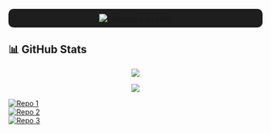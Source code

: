 <p align="center" style="background-color:#1e1e1e; padding:10px; border-radius:10px;">
  <a href="https://github.com/oakoudad/badge42">
    <img src="https://badge.mediaplus.ma/kettlebells/calleaum?1337Badge=off&UM6P=off" alt="calleaum's 42 stats" />
  </a>
</p>

## 📊 GitHub Stats

<p align="center">
  <img src="https://github-readme-stats.vercel.app/api?username=Calleaum&show_icons=true&title_color=f4d03f&text_color=f4d03f&icon_color=f4d03f&bg_color=1c1c1f&border_color=3b3b3f" />
</p>
<p align="center">
  <img src="https://github-readme-stats.vercel.app/api/top-langs/?username=Calleaum&layout=compact&title_color=f4d03f&text_color=f4d03f&icon_color=f4d03f&bg_color=1c1c1f&border_color=3b3b3f" />
</p>

<p align="center">

[![Repo 1](https://img.shields.io/badge/-Repo1-blue?style=for-the-badge&logo=github)](https://github.com/Calleaum/Repo1)  
[![Repo 2](https://img.shields.io/badge/-Repo2-green?style=for-the-badge&logo=github)](https://github.com/Calleaum/Repo2)  
[![Repo 3](https://img.shields.io/badge/-Repo3-red?style=for-the-badge&logo=github)](https://github.com/Calleaum/Repo3)  

</p>




